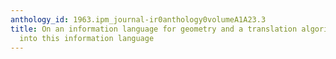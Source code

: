 ```yaml
---
anthology_id: 1963.ipm_journal-ir0anthology0volumeA1A23.3
title: On an information language for geometry and a translation algorithm from Russian
  into this information language
---
```

